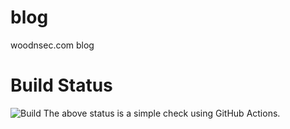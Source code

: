 # blog
woodnsec.com blog 

# Build Status
![Build](https://github.com/woodnsec/blog/workflows/Build/badge.svg)
The above status is a simple check using GitHub Actions. 
